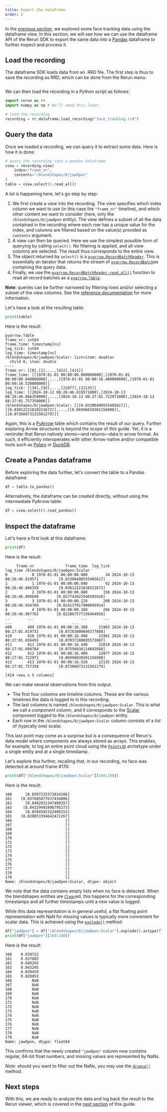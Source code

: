 ```yaml
---
title: Export the dataframe
order: 2
---
```



In the [previous section](explore-as-dataframe.md), we explored some face tracking data using the dataframe view. In this section, we will see how we can use the dataframe API of the Rerun SDK to export the same data into a [Pandas](https://pandas.pydata.org) dataframe to further inspect and process it.

## Load the recording

The dataframe SDK loads data from an .RRD file.
The first step is thus to save the recording as RRD, which can be done from the Rerun menu:

<picture style="zoom: 0.5">
  <img src="https://static.rerun.io/save_recording/ece0f887428b1800a305a3e30faeb57fa3d77cd8/full.png" alt="">
  <source media="(max-width: 480px)" srcset="https://static.rerun.io/save_recording/ece0f887428b1800a305a3e30faeb57fa3d77cd8/480w.png">
</picture>

We can then load the recording in a Python script as follows:

```python
import rerun as rr
import numpy as np # We'll need this later.

# load the recording
recording = rr.dataframe.load_recording("face_tracking.rrd")
```


## Query the data

Once we loaded a recording, we can query it to extract some data. Here is how it is done:

```python
# query the recording into a pandas dataframe
view = recording.view(
    index="frame_nr",
    contents="/blendshapes/0/jawOpen"
)
table = view.select().read_all()
```

A lot is happening here, let's go step by step:
1. We first create a _view_ into the recording. The view specifies which index column we want to use (in this case the `"frame_nr"` timeline), and which other content we want to consider (here, only the `/blendshapes/0/jawOpen` entity). The view defines a subset of all the data contained in the recording where each row has a unique value for the index, and columns are filtered based on the value(s) provided as `contents` argument.
2. A view can then be queried. Here we use the simplest possible form of querying by calling `select()`. No filtering is applied, and all view columns are selected. The result thus corresponds to the entire view.
3. The object returned by `select()` is a [`pyarrow.RecordBatchReader`](https://arrow.apache.org/docs/python/generated/pyarrow.RecordBatchReader.html). This is essentially an iterator that returns the stream of [`pyarrow.RecordBatch`](https://arrow.apache.org/docs/python/generated/pyarrow.RecordBatch.html#pyarrow-recordbatch)es containing the query data.
4. Finally, we use the [`pyarrow.RecordBatchReader.read_all()`](https://arrow.apache.org/docs/python/generated/pyarrow.RecordBatchReader.html#pyarrow.RecordBatchReader.read_all) function to read all record batches as a [`pyarrow.Table`](https://arrow.apache.org/docs/python/generated/pyarrow.Table.html#pyarrow.Table).

**Note**: queries can be further narrowed by filtering rows and/or selecting a subset of the view columns. See the [reference documentation](https://ref.rerun.io/docs/python/stable/common/dataframe/#rerun.dataframe.RecordingView) for more information.

Let's have a look at the resulting table:

```python
print(table)
```

Here is the result:
```
pyarrow.Table
frame_nr: int64
frame_time: timestamp[ns]
log_tick: int64
log_time: timestamp[ns]
/blendshapes/0/jawOpen:Scalar: list<item: double>
  child 0, item: double
----
frame_nr: [[0],[1],...,[412],[413]]
frame_time: [[1970-01-01 00:00:00.000000000],[1970-01-01 00:00:00.040000000],...,[1970-01-01 00:00:16.480000000],[1970-01-01 00:00:16.520000000]]
log_tick: [[34],[92],...,[22077],[22135]]
log_time: [[2024-10-13 08:26:46.819571000],[2024-10-13 08:26:46.866358000],...,[2024-10-13 08:27:01.722971000],[2024-10-13 08:27:01.757358000]]
/blendshapes/0/jawOpen:Scalar: [[[0.03306490555405617]],[[0.03812221810221672]],...,[[0.06996039301156998]],[[0.07366073131561279]]]
```

Again, this is a [PyArrow](https://arrow.apache.org/docs/python/index.html) table which contains the result of our query. Further exploring Arrow structures is beyond the scope of this guide. Yet, it is a reminder that Rerun natively stores—and returns—data in arrow format. As such, it efficiently interoperates with other Arrow-native and/or compatible tools such as [Polars](https://pola.rs) or [DuckDB](https://duckdb.org).


## Create a Pandas dataframe

Before exploring the data further, let's convert the table to a Pandas dataframe:

```python
df = table.to_pandas()
```

Alternatively, the dataframe can be created directly, without using the intermediate PyArrow table:

```python
df = view.select().read_pandas()
```


## Inspect the dataframe

Let's have a first look at this dataframe:

```python
print(df)
```

Here is the result:

<!-- NOLINT_START -->

```
     frame_nr              frame_time  log_tick                   log_time /blendshapes/0/jawOpen:Scalar
0           0 1970-01-01 00:00:00.000        34 2024-10-13 08:26:46.819571         [0.03306490555405617]
1           1 1970-01-01 00:00:00.040        92 2024-10-13 08:26:46.866358         [0.03812221810221672]
2           2 1970-01-01 00:00:00.080       150 2024-10-13 08:26:46.899699        [0.027743922546505928]
3           3 1970-01-01 00:00:00.120       208 2024-10-13 08:26:46.934704        [0.024137917906045914]
4           4 1970-01-01 00:00:00.160       266 2024-10-13 08:26:46.967762        [0.022867577150464058]
..        ...                     ...       ...                        ...                           ...
409       409 1970-01-01 00:00:16.360     21903 2024-10-13 08:27:01.619732         [0.07283800840377808]
410       410 1970-01-01 00:00:16.400     21961 2024-10-13 08:27:01.656455         [0.07037288695573807]
411       411 1970-01-01 00:00:16.440     22019 2024-10-13 08:27:01.689784         [0.07556036114692688]
412       412 1970-01-01 00:00:16.480     22077 2024-10-13 08:27:01.722971         [0.06996039301156998]
413       413 1970-01-01 00:00:16.520     22135 2024-10-13 08:27:01.757358         [0.07366073131561279]

[414 rows x 5 columns]
```

<!-- NOLINT_END -->

We can make several observations from this output.

- The first four columns are timeline columns. These are the various timelines the data is logged to in this recording.
- The last columns is named `/blendshapes/0/jawOpen:Scalar`. This is what we call a _component column_, and it corresponds to the [Scalar](../../reference/types/components/scalar.md) component logged to the `/blendshapes/0/jawOpen` entity.
- Each row in the `/blendshapes/0/jawOpen:Scalar` column consists of a _list_ of (typically one) scalar.

This last point may come as a surprise but is a consequence of Rerun's data model where components are always stored as arrays. This enables, for example, to log an entire point cloud using the [`Points3D`](../../reference/types/archetypes/points3d.md) archetype under a single entity and at a single timestamp.

Let's explore this further, recalling that, in our recording, no face was detected at around frame #170:

```python
print(df["/blendshapes/0/jawOpen:Scalar"][160:180])
```

Here is the result:

```
160      [0.0397215373814106]
161    [0.037685077637434006]
162      [0.0402931347489357]
163     [0.04329492896795273]
164      [0.0394592322409153]
165    [0.020853394642472267]
166                        []
167                        []
168                        []
169                        []
170                        []
171                        []
172                        []
173                        []
174                        []
175                        []
176                        []
177                        []
178                        []
179                        []
Name: /blendshapes/0/jawOpen:Scalar, dtype: object
```

We note that the data contains empty lists when no face is detected. When the blendshapes entities are [`Clear`](../../reference/types/archetypes/clear.md)ed, this happens for the corresponding timestamps and all further timestamps until a new value is logged.

While this data representation is in general useful, a flat floating point representation with NaN for missing values is typically more convenient for scalar data. This is achieved using the [`explode()`](https://pandas.pydata.org/pandas-docs/stable/reference/api/pandas.DataFrame.explode.html) method:

```python
df["jawOpen"] = df["/blendshapes/0/jawOpen:Scalar"].explode().astype(float)
print(df["jawOpen"][160:180])
```
Here is the result:
```
160    0.039722
161    0.037685
162    0.040293
163    0.043295
164    0.039459
165    0.020853
166         NaN
167         NaN
168         NaN
169         NaN
170         NaN
171         NaN
172         NaN
173         NaN
174         NaN
175         NaN
176         NaN
177         NaN
178         NaN
179         NaN
Name: jawOpen, dtype: float64
```

This confirms that the newly created `"jawOpen"` column now contains regular, 64-bit float numbers, and missing values are represented by NaNs.

_Note_: should you want to filter out the NaNs, you may use the [`dropna()`](https://pandas.pydata.org/pandas-docs/stable/reference/api/pandas.DataFrame.dropna.html) method.

## Next steps

With this, we are ready to analyze the data and log back the result to the Rerun viewer, which is covered in the [next section](analyze-and-log.md) of this guide.
